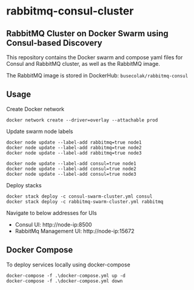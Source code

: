 # rabbitmq-consul-cluster
## RabbitMQ Cluster on Docker Swarm using Consul-based Discovery
This repository contains the Docker swarm and compose yaml files for Consul and RabbitMQ cluster, as well as the RabbitMQ image.

The RabbitMQ image is stored in DockerHub:
```busecolak/rabbitmq-consul```

## Usage

Create Docker network
``` 
docker network create --driver=overlay --attachable prod 
```

Update swarm node labels
```
docker node update --label-add rabbitmq=true node1
docker node update --label-add rabbitmq=true node2
docker node update --label-add rabbitmq=true node3

docker node update --label-add consul=true node1
docker node update --label-add consul=true node2
docker node update --label-add consul=true node3
```

Deploy stacks
```
docker stack deploy -c consul-swarm-cluster.yml consul
docker stack deploy -c rabbitmq-swarm-cluster.yml rabbitmq
```

Navigate to below addresses for UIs
* Consul UI: http://node-ip:8500
* RabbitMq Management UI: http://node-ip:15672

## Docker Compose

To deploy services locally using docker-compose
```
docker-compose -f .\docker-compose.yml up -d
docker-compose -f .\docker-compose.yml down
```